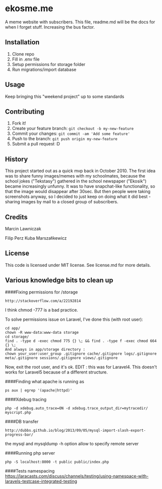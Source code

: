 # ekosme.me

A meme website with subscribers.
This file, readme.md will be the docs for when I forget stuff.
Increasing the bus factor.

## Installation

1. Clone repo
2. Fill in .env file
3. Setup permissions for storage folder
4. Run migrations/import database

## Usage

Keep bringing this "weekend project" up to some standards

## Contributing

1. Fork it!
2. Create your feature branch: `git checkout -b my-new-feature`
3. Commit your changes: `git commit -am 'Add some feature'`
4. Push to the branch: `git push origin my-new-feature`
5. Submit a pull request :D

## History

This project started out as a quick mvp back in October 2010.
The first idea was to share funny images/memes with my schoolmates,
because the school jokes ("Tekstasy") gathered in the school newspaper
("Ekosik") became increasingly unfunny. It was to have snapchat-like
functionality, so that the image would disappear after 30sec.
But then people were taking screenshots anyway, so I decided
to just keep on doing what it did best - sharing images by mail
to a closed group of subscribers.

## Credits

Marcin Lawniczak

Filip Perz
Kuba Marszałikewicz

## License

This code is licensed under MIT license. See license.md for more details.

## Various knowledge bits to clean up

####Fixing permissions for /storage

    http://stackoverflow.com/a/22192814

I think chmod -777 is a bad practice.

To solve permissions issue on Laravel, I've done this (with root user):

    cd app/
    chown -R www-data:www-data storage
    cd storage/
    find . -type d -exec chmod 775 {} \; && find . -type f -exec chmod 664 {} \;
    And always in app/storage directory :
    chown your_user:user_group .gitignore cache/.gitignore logs/.gitignore meta/.gitignore sessions/.gitignore views/.gitignore

Now, exit the root user, and it's ok.
EDIT : this was for Laravel4. This doesn't works for Laravel5 because of a different structure.

####Finding what apache is running as

    ps aux | egrep '(apache|httpd)'

####Xdebug tracing

    php -d xdebug.auto_trace=ON -d xdebug.trace_output_dir=mytracedir/ myscript.php

####DB transfer

    http://dubbs.github.io/blog/2013/09/05/mysql-import-slash-export-progress-bar/

the mysql and mysqldump -h option allow to specify remote server

####Running php server

    php -S localhost:8000 -t public public/index.php
    
####Tests namespacing
    https://laracasts.com/discuss/channels/testing/using-namespace-with-laravels-testcase-integrated-testing